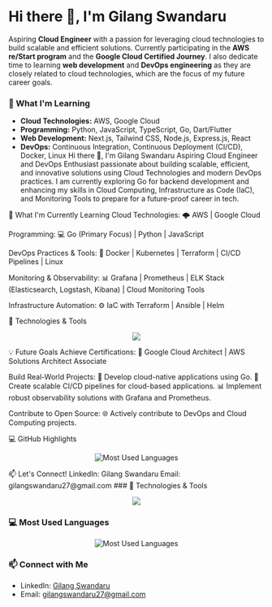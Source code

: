 # Hi there 👋, I'm Gilang Swandaru

Aspiring **Cloud Engineer** with a passion for leveraging cloud technologies to build scalable and efficient solutions. Currently participating in the **AWS re/Start program** and the **Google Cloud Certified Journey**. I also dedicate time to learning **web development** and **DevOps engineering** as they are closely related to cloud technologies, which are the focus of my future career goals.

### 🌱 What I'm Learning
- **Cloud Technologies:** AWS, Google Cloud
- **Programming:** Python, JavaScript, TypeScript, Go, Dart/Flutter
- **Web Development:** Next.js, Tailwind CSS, Node.js, Express.js, React
- **DevOps:** Continuous Integration, Continuous Deployment (CI/CD), Docker, Linux
Hi there 👋, I'm Gilang Swandaru
Aspiring Cloud Engineer and DevOps Enthusiast passionate about building scalable, efficient, and innovative solutions using Cloud Technologies and modern DevOps practices. I am currently exploring Go for backend development and enhancing my skills in Cloud Computing, Infrastructure as Code (IaC), and Monitoring Tools to prepare for a future-proof career in tech.

🌱 What I'm Currently Learning
Cloud Technologies:
🌩 AWS | Google Cloud

Programming:
💻 Go (Primary Focus) | Python | JavaScript

DevOps Practices & Tools:
🔧 Docker | Kubernetes | Terraform | CI/CD Pipelines | Linux

Monitoring & Observability:
📊 Grafana | Prometheus | ELK Stack (Elasticsearch, Logstash, Kibana) | Cloud Monitoring Tools

Infrastructure Automation:
⚙️ IaC with Terraform | Ansible | Helm

🔧 Technologies & Tools
<p align="center"> <a href="https://skillicons.dev"> <img src="https://skillicons.dev/icons?i=go,aws,gcp,terraform,docker,kubernetes,linux,prometheus,grafana,python,typescript,js,elk,postgres,mysql&perline=6" /> </a> </p>
💡 Future Goals
Achieve Certifications:
📜 Google Cloud Architect | AWS Solutions Architect Associate

Build Real-World Projects:
🚀 Develop cloud-native applications using Go.
🔧 Create scalable CI/CD pipelines for cloud-based applications.
📊 Implement robust observability solutions with Grafana and Prometheus.

Contribute to Open Source:
🌐 Actively contribute to DevOps and Cloud Computing projects.

💻 GitHub Highlights
<p align="center"> <img src="https://github-readme-stats.vercel.app/api/top-langs/?username=glng-swndru&layout=compact&theme=radical" alt="Most Used Languages"> </p>
📫 Let's Connect!
LinkedIn: Gilang Swandaru
Email: gilangswandaru27@gmail.com
### 🔧 Technologies & Tools

<p align="center">
  <a href="https://skillicons.dev">
    <img src="https://skillicons.dev/icons?i=aws,gcp,python,typescript,js,go,dart,flutter,nextjs,tailwind,nodejs,express,mongodb,docker,linux,postman,react,terraform,postgres,mysql&perline=5" />
  </a>
</p>

### 💻 Most Used Languages
<p align="center">
  <img src="https://github-readme-stats.vercel.app/api/top-langs/?username=glng-swndru&layout=compact&theme=radical" alt="Most Used Languages">
</p>

### 📫 Connect with Me
- LinkedIn: [Gilang Swandaru](https://linkedin.com/in/gilang-swandaru)
- Email: gilangswandaru27@gmail.com
